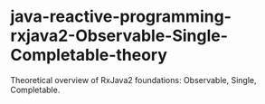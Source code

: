 # java-reactive-programming-rxjava2-Observable-Single-Completable-theory
Theoretical overview of RxJava2 foundations: Observable, Single, Completable.
